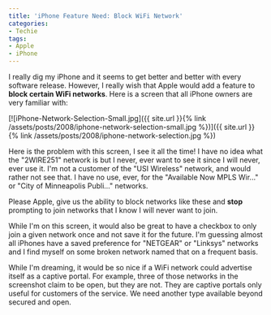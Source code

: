 ```yaml
---
title: 'iPhone Feature Need: Block WiFi Network'
categories:
- Techie
tags:
- Apple
- iPhone
---
```


I really dig my iPhone and it seems to get better and better with every software release. However, I really wish that Apple would add a feature to **block certain WiFi networks**. Here is a screen that all iPhone owners are very familiar with:

[![iPhone-Network-Selection-Small.jpg]({{ site.url }}{% link /assets/posts/2008/iphone-network-selection-small.jpg %})]({{ site.url }}{% link /assets/posts/2008/iphone-network-selection.jpg %})

Here is the problem with this screen, I see it all the time! I have no idea what the "2WIRE251" network is but I never, ever want to see it since I will never, ever use it. I'm not a customer of the "USI Wireless" network, and would rather not see that. I have no use, ever, for the "Available Now MPLS Wir..." or "City of Minneapolis Publi..." networks.

Please Apple, give us the ability to block networks like these and **stop** prompting to join networks that I know I will never want to join.

While I'm on this screen, it would also be great to have a checkbox to only join a given network once and not save it for the future. I'm guessing almost all iPhones have a saved preference for "NETGEAR" or "Linksys" networks and I find myself on some broken network named that on a frequent basis.

While I'm dreaming, it would be so nice if a WiFi network could advertise itself as a captive portal. For example, three of those networks in the screenshot claim to be open, but they are not. They are captive portals only useful for customers of the service. We need another type available beyond secured and open.
